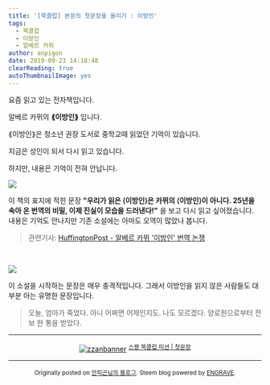 ```yaml
---
title: '[북클럽] 본문의 첫문장을 올리기 : 이방인'
tags:
  - 북클럽
  - 이방인
  - 알베르 카뮈
author: anpigon
date: 2019-09-23 14:18:48
clearReading: true
autoThumbnailImage: yes
---
```


요즘 읽고 있는 전자책입니다. 

알베르 카뮈의 **⟪이방인⟫** 입니다. 

⟪이방인⟫은 청소년 권장 도서로 중학교때 읽었던 기억이 있습니다. 

지금은 성인이 되서 다시 읽고 있습니다. 

하지만, 내용은 기억이 전혀 안납니다.

![](https://files.steempeak.com/file/steempeak/anpigon/auPF4ucc-20190923_134317.jpg)

이 책의 표지에 적힌 문장 **"우리가 읽은 ⟨이방인⟩은 카뮈의 ⟨이방인⟩이 아니다. 25년을 속아 온 번역의 비밀, 이제 진실이 모습을 드러낸다!"** 을 보고 다시 읽고 싶어졌습니다. 내용은 기억도 안나지만 기존 소설에는 아마도 오역이 많았나 봅니다. 

> 관련기사: [HuffingtonPost - 알베르 카뮈 '이방인' 번역 논쟁](https://www.huffingtonpost.kr/entry/story_kr_5053660)

<br>

![](https://files.steempeak.com/file/steempeak/anpigon/RnyRJFMP-20190923_134337.jpg)

이 소설을 시작하는 문장은 매우 충격적입니다. 그래서 이방인을 읽지 않은 사람들도 대부분 아는 유명한 문장입니다.

> 오늘, 엄마가 죽었다. 아니 어쩌면 어제인지도. 나도 모르겠다. 양로원으로부터 전보 한 통을 받았다.

***

<center><a href="https://www.steemzzang.com"><img src="https://cdn.steemitimages.com/DQmNRsTCCtzVe8AiEsCEYm35cTAzqeMMLuPCBRuJTiRJqeo/zzanbanner.jpg" alt="zzanbanner" style="margin:0"/></a> 
<sup><a href="https://www.steemzzang.com/zzan/@book.club/3toqii-or">스짱 북클럽 미션 | 첫문장</a></sup></center>

***

<center><sup>

Originally posted on [안피곤님의 블로그](http://anpigon.dblog.org/3ddh7w). Steem blog powered by [ENGRAVE](https://engrave.website).

</sup></center>